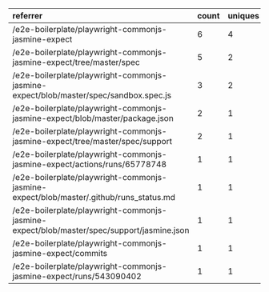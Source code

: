 | referrer                                                                                  | count | uniques |
| :---------------------------------------------------------------------------------------- | :---- | :------ |
| /e2e-boilerplate/playwright-commonjs-jasmine-expect                                       | 6     | 4       |
| /e2e-boilerplate/playwright-commonjs-jasmine-expect/tree/master/spec                      | 5     | 2       |
| /e2e-boilerplate/playwright-commonjs-jasmine-expect/blob/master/spec/sandbox.spec.js      | 3     | 2       |
| /e2e-boilerplate/playwright-commonjs-jasmine-expect/blob/master/package.json              | 2     | 1       |
| /e2e-boilerplate/playwright-commonjs-jasmine-expect/tree/master/spec/support              | 2     | 1       |
| /e2e-boilerplate/playwright-commonjs-jasmine-expect/actions/runs/65778748                 | 1     | 1       |
| /e2e-boilerplate/playwright-commonjs-jasmine-expect/blob/master/.github/runs_status.md    | 1     | 1       |
| /e2e-boilerplate/playwright-commonjs-jasmine-expect/blob/master/spec/support/jasmine.json | 1     | 1       |
| /e2e-boilerplate/playwright-commonjs-jasmine-expect/commits                               | 1     | 1       |
| /e2e-boilerplate/playwright-commonjs-jasmine-expect/runs/543090402                        | 1     | 1       |